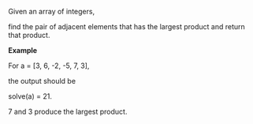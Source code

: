 Given an array of integers, 

find the pair of adjacent elements that has the largest product and return that product.

**Example**

For a = [3, 6, -2, -5, 7, 3], 

the output should be

solve(a) = 21.

7 and 3 produce the largest product.
